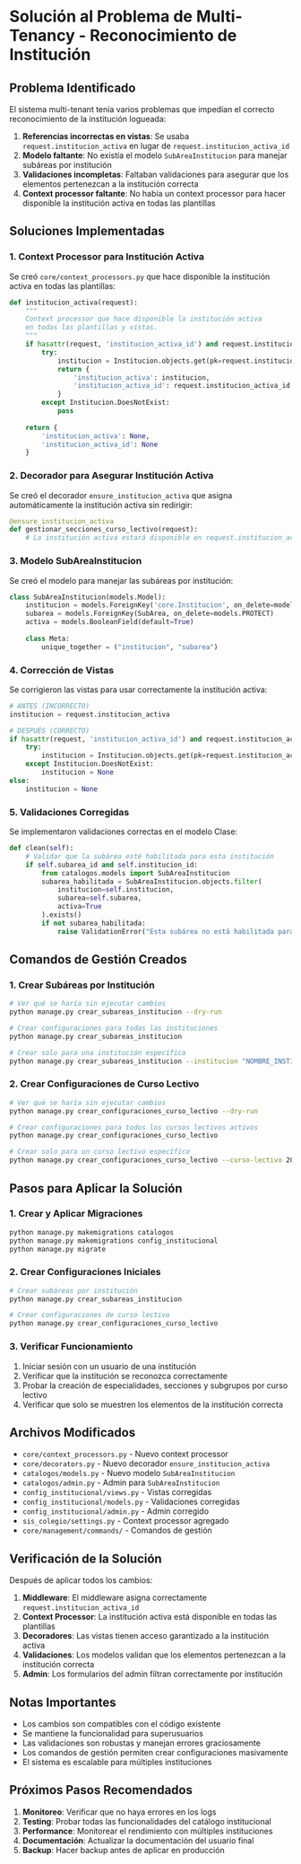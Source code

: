 # Solución al Problema de Multi-Tenancy - Reconocimiento de Institución

## Problema Identificado

El sistema multi-tenant tenía varios problemas que impedían el correcto reconocimiento de la institución logueada:

1. **Referencias incorrectas en vistas**: Se usaba `request.institucion_activa` en lugar de `request.institucion_activa_id`
2. **Modelo faltante**: No existía el modelo `SubAreaInstitucion` para manejar subáreas por institución
3. **Validaciones incompletas**: Faltaban validaciones para asegurar que los elementos pertenezcan a la institución correcta
4. **Context processor faltante**: No había un context processor para hacer disponible la institución activa en todas las plantillas

## Soluciones Implementadas

### 1. Context Processor para Institución Activa

Se creó `core/context_processors.py` que hace disponible la institución activa en todas las plantillas:

```python
def institucion_activa(request):
    """
    Context processor que hace disponible la institución activa
    en todas las plantillas y vistas.
    """
    if hasattr(request, 'institucion_activa_id') and request.institucion_activa_id:
        try:
            institucion = Institucion.objects.get(pk=request.institucion_activa_id)
            return {
                'institucion_activa': institucion,
                'institucion_activa_id': request.institucion_activa_id
            }
        except Institucion.DoesNotExist:
            pass
    
    return {
        'institucion_activa': None,
        'institucion_activa_id': None
    }
```

### 2. Decorador para Asegurar Institución Activa

Se creó el decorador `ensure_institucion_activa` que asigna automáticamente la institución activa sin redirigir:

```python
@ensure_institucion_activa
def gestionar_secciones_curso_lectivo(request):
    # La institución activa estará disponible en request.institucion_activa_id
```

### 3. Modelo SubAreaInstitucion

Se creó el modelo para manejar las subáreas por institución:

```python
class SubAreaInstitucion(models.Model):
    institucion = models.ForeignKey('core.Institucion', on_delete=models.CASCADE)
    subarea = models.ForeignKey(SubArea, on_delete=models.PROTECT)
    activa = models.BooleanField(default=True)
    
    class Meta:
        unique_together = ("institucion", "subarea")
```

### 4. Corrección de Vistas

Se corrigieron las vistas para usar correctamente la institución activa:

```python
# ANTES (INCORRECTO)
institucion = request.institucion_activa

# DESPUÉS (CORRECTO)
if hasattr(request, 'institucion_activa_id') and request.institucion_activa_id:
    try:
        institucion = Institucion.objects.get(pk=request.institucion_activa_id)
    except Institucion.DoesNotExist:
        institucion = None
else:
    institucion = None
```

### 5. Validaciones Corregidas

Se implementaron validaciones correctas en el modelo Clase:

```python
def clean(self):
    # Validar que la subárea esté habilitada para esta institución
    if self.subarea_id and self.institucion_id:
        from catalogos.models import SubAreaInstitucion
        subarea_habilitada = SubAreaInstitucion.objects.filter(
            institucion=self.institucion,
            subarea=self.subarea,
            activa=True
        ).exists()
        if not subarea_habilitada:
            raise ValidationError("Esta subárea no está habilitada para esta institución.")
```

## Comandos de Gestión Creados

### 1. Crear Subáreas por Institución

```bash
# Ver qué se haría sin ejecutar cambios
python manage.py crear_subareas_institucion --dry-run

# Crear configuraciones para todas las instituciones
python manage.py crear_subareas_institucion

# Crear solo para una institución específica
python manage.py crear_subareas_institucion --institucion "NOMBRE_INSTITUCION"
```

### 2. Crear Configuraciones de Curso Lectivo

```bash
# Ver qué se haría sin ejecutar cambios
python manage.py crear_configuraciones_curso_lectivo --dry-run

# Crear configuraciones para todos los cursos lectivos activos
python manage.py crear_configuraciones_curso_lectivo

# Crear solo para un curso lectivo específico
python manage.py crear_configuraciones_curso_lectivo --curso-lectivo 2025
```

## Pasos para Aplicar la Solución

### 1. Crear y Aplicar Migraciones

```bash
python manage.py makemigrations catalogos
python manage.py makemigrations config_institucional
python manage.py migrate
```

### 2. Crear Configuraciones Iniciales

```bash
# Crear subáreas por institución
python manage.py crear_subareas_institucion

# Crear configuraciones de curso lectivo
python manage.py crear_configuraciones_curso_lectivo
```

### 3. Verificar Funcionamiento

1. Iniciar sesión con un usuario de una institución
2. Verificar que la institución se reconozca correctamente
3. Probar la creación de especialidades, secciones y subgrupos por curso lectivo
4. Verificar que solo se muestren los elementos de la institución correcta

## Archivos Modificados

- `core/context_processors.py` - Nuevo context processor
- `core/decorators.py` - Nuevo decorador `ensure_institucion_activa`
- `catalogos/models.py` - Nuevo modelo `SubAreaInstitucion`
- `catalogos/admin.py` - Admin para `SubAreaInstitucion`
- `config_institucional/views.py` - Vistas corregidas
- `config_institucional/models.py` - Validaciones corregidas
- `config_institucional/admin.py` - Admin corregido
- `sis_colegio/settings.py` - Context processor agregado
- `core/management/commands/` - Comandos de gestión

## Verificación de la Solución

Después de aplicar todos los cambios:

1. **Middleware**: El middleware asigna correctamente `request.institucion_activa_id`
2. **Context Processor**: La institución activa está disponible en todas las plantillas
3. **Decoradores**: Las vistas tienen acceso garantizado a la institución activa
4. **Validaciones**: Los modelos validan que los elementos pertenezcan a la institución correcta
5. **Admin**: Los formularios del admin filtran correctamente por institución

## Notas Importantes

- Los cambios son compatibles con el código existente
- Se mantiene la funcionalidad para superusuarios
- Las validaciones son robustas y manejan errores graciosamente
- Los comandos de gestión permiten crear configuraciones masivamente
- El sistema es escalable para múltiples instituciones

## Próximos Pasos Recomendados

1. **Monitoreo**: Verificar que no haya errores en los logs
2. **Testing**: Probar todas las funcionalidades del catálogo institucional
3. **Performance**: Monitorear el rendimiento con múltiples instituciones
4. **Documentación**: Actualizar la documentación del usuario final
5. **Backup**: Hacer backup antes de aplicar en producción